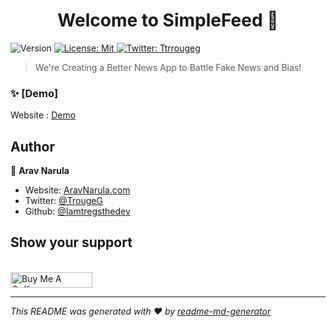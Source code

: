 <h1 align="center">Welcome to SimpleFeed 👋</h1>
<p>
  <img alt="Version" src="https://img.shields.io/badge/version-0.1.1-blue.svg?cacheSeconds=2592000" />
  <a href="#" target="_blank">
    <img alt="License: Mit" src="https://img.shields.io/badge/License-Mit-yellow.svg" />
  </a>
  <a href="https://twitter.com/TrougeG" target="_blank">
    <img alt="Twitter: Ttrrougeg" src="https://img.shields.io/twitter/follow/Ttrrougeg.svg?style=social" />
  </a>
</p>

> We're Creating a Better News App to Battle Fake News and Bias!

### ✨ [Demo]
Website : [Demo](https://www.SimpleFeed.rocks/)

## Author

👤  **Arav Narula**

* Website: [AravNarula.com](aravnarula.com/)
* Twitter: [@TrougeG](https://twitter.com/TrougeG)
* Github: [@Iamtregsthedev](https://github.com/Iamtregsthedev)

## Show your support


<br>
<a href="https://www.buymeacoffee.com/arav" target="_blank"><img src="https://cdn.buymeacoffee.com/buttons/default-blue.png" alt="Buy Me A Coffee" style="height: 25px !important;width: 131px !important;" ></a>


***
_This README was generated with ❤️ by [readme-md-generator](https://github.com/kefranabg/readme-md-generator)_
